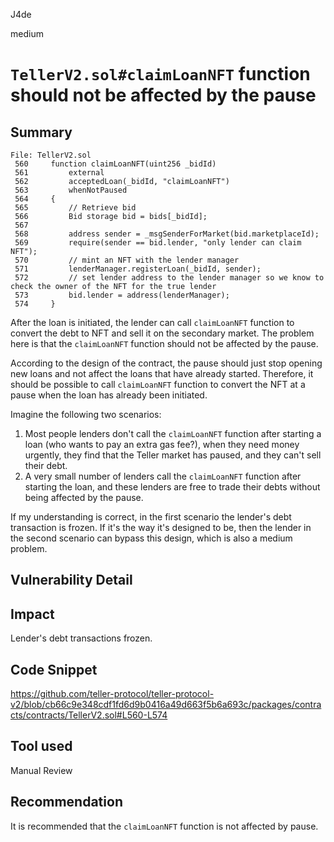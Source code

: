 J4de

medium

# `TellerV2.sol#claimLoanNFT` function should not be affected by the pause

## Summary

```solidity
File: TellerV2.sol
 560     function claimLoanNFT(uint256 _bidId)
 561         external
 562         acceptedLoan(_bidId, "claimLoanNFT")
 563         whenNotPaused
 564     {
 565         // Retrieve bid
 566         Bid storage bid = bids[_bidId];
 567
 568         address sender = _msgSenderForMarket(bid.marketplaceId);
 569         require(sender == bid.lender, "only lender can claim NFT");
 570         // mint an NFT with the lender manager
 571         lenderManager.registerLoan(_bidId, sender);
 572         // set lender address to the lender manager so we know to check the owner of the NFT for the true lender
 573         bid.lender = address(lenderManager);
 574     }
```

After the loan is initiated, the lender can call `claimLoanNFT` function to convert the debt to NFT and sell it on the secondary market. The problem here is that the `claimLoanNFT` function should not be affected by the pause.

According to the design of the contract, the pause should just stop opening new loans and not affect the loans that have already started. Therefore, it should be possible to call `claimLoanNFT` function to convert the NFT at a pause when the loan has already been initiated.

Imagine the following two scenarios:

1. Most people lenders don't call the `claimLoanNFT` function after starting a loan (who wants to pay an extra gas fee?), when they need money urgently, they find that the Teller market has paused, and they can't sell their debt.
2. A very small number of lenders call the `claimLoanNFT` function after starting the loan, and these lenders are free to trade their debts without being affected by the pause.

If my understanding is correct, in the first scenario the lender's debt transaction is frozen. If it's the way it's designed to be, then the lender in the second scenario can bypass this design, which is also a medium problem.

## Vulnerability Detail

## Impact

Lender's debt transactions frozen.

## Code Snippet

https://github.com/teller-protocol/teller-protocol-v2/blob/cb66c9e348cdf1fd6d9b0416a49d663f5b6a693c/packages/contracts/contracts/TellerV2.sol#L560-L574

## Tool used

Manual Review

## Recommendation

It is recommended that the `claimLoanNFT` function is not affected by pause.
